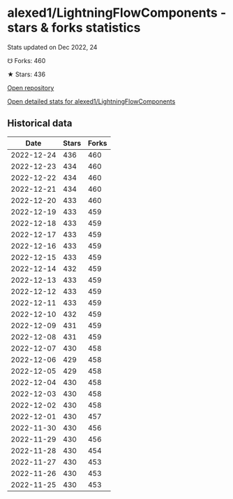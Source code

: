# alexed1/LightningFlowComponents - stars & forks statistics

Stats updated on Dec 2022, 24

☋ Forks: 460

★ Stars: 436

[Open repository](https://github.com/alexed1/LightningFlowComponents)

[Open detailed stats for alexed1/LightningFlowComponents](https://reviewgithub.com/rep/alexed1/LightningFlowComponents)

## Historical data
| Date | Stars | Forks |
|------|-------|-------|
| 2022-12-24 | 436 | 460 | 
| 2022-12-23 | 434 | 460 | 
| 2022-12-22 | 434 | 460 | 
| 2022-12-21 | 434 | 460 | 
| 2022-12-20 | 433 | 460 | 
| 2022-12-19 | 433 | 459 | 
| 2022-12-18 | 433 | 459 | 
| 2022-12-17 | 433 | 459 | 
| 2022-12-16 | 433 | 459 | 
| 2022-12-15 | 433 | 459 | 
| 2022-12-14 | 432 | 459 | 
| 2022-12-13 | 433 | 459 | 
| 2022-12-12 | 433 | 459 | 
| 2022-12-11 | 433 | 459 | 
| 2022-12-10 | 432 | 459 | 
| 2022-12-09 | 431 | 459 | 
| 2022-12-08 | 431 | 459 | 
| 2022-12-07 | 430 | 458 | 
| 2022-12-06 | 429 | 458 | 
| 2022-12-05 | 429 | 458 | 
| 2022-12-04 | 430 | 458 | 
| 2022-12-03 | 430 | 458 | 
| 2022-12-02 | 430 | 458 | 
| 2022-12-01 | 430 | 457 | 
| 2022-11-30 | 430 | 456 | 
| 2022-11-29 | 430 | 456 | 
| 2022-11-28 | 430 | 454 | 
| 2022-11-27 | 430 | 453 | 
| 2022-11-26 | 430 | 453 | 
| 2022-11-25 | 430 | 453 | 

